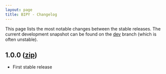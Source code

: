 ```yaml
---
layout: page
title: BIPY - Changelog
---
```


This page lists the most notable changes between the stable releases. The current development snapshot can be found on the [dev](https://github.com/tpoisot/bipy/tree/dev) branch (which is often unstable).

## 1.0.0 ([zip](https://github.com/tpoisot/bipy/zipball/sr_v1.0.0))

* First stable release
